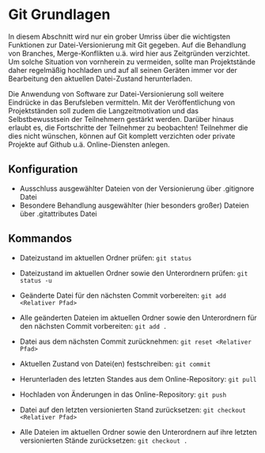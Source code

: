 # Git Grundlagen

In diesem Abschnitt wird nur ein grober Umriss über die wichtigsten Funktionen zur Datei-Versionierung mit Git gegeben. Auf die Behandlung von Branches, Merge-Konflikten u.ä. wird hier aus Zeitgründen verzichtet. Um solche Situation von vornherein zu vermeiden, sollte man Projektstände daher regelmäßig hochladen und auf all seinen Geräten immer vor der Bearbeitung den aktuellen Datei-Zustand herunterladen.

Die Anwendung von Software zur Datei-Versionierung soll weitere Eindrücke in das Berufsleben vermitteln. Mit der Veröffentlichung von Projektständen soll zudem die Langzeitmotivation und das Selbstbewusstsein der Teilnehmern gestärkt werden. Darüber hinaus erlaubt es, die Fortschritte der Teilnehmer zu beobachten! Teilnehmer die dies nicht wünschen, können auf Git komplett verzichten oder private Projekte auf Github u.ä. Online-Diensten anlegen.

## Konfiguration
- Ausschluss ausgewählter Dateien von der Versionierung über .gitignore Datei
- Besondere Behandlung ausgewählter (hier besonders großer) Dateien über .gitattributes Datei

## Kommandos
- Dateizustand im aktuellen Ordner prüfen: `git status`
- Dateizustand im aktuellen Ordner sowie den Unterordnern prüfen: `git status -u`
- Geänderte Datei für den nächsten Commit vorbereiten: `git add <Relativer Pfad>`
- Alle geänderten Dateien im aktuellen Ordner sowie den Unterordnern für den nächsten Commit vorbereiten: `git add .`
- Datei aus dem nächsten Commit zurücknehmen: `git reset <Relativer Pfad>`

- Aktuellen Zustand von Datei(en) festschreiben: `git commit`
- Herunterladen des letzten Standes aus dem Online-Repository: `git pull`
- Hochladen von Änderungen in das Online-Repository: `git push`
- Datei auf den letzten versionierten Stand zurücksetzen: `git checkout <Relativer Pfad>`
- Alle Dateien im aktuellen Ordner sowie den Unterordnern auf ihre letzten versionierten Stände zurücksetzen: `git checkout .`
